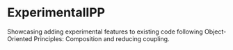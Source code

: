 # ExperimentalIPP

Showcasing adding experimental features to existing code following Object-Oriented Principles: Composition and reducing coupling.
